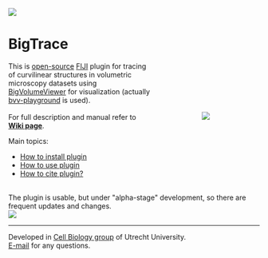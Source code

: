 [![](https://github.com/ekatrukha/bigtrace/actions/workflows/build-main.yml/badge.svg)](https://github.com/ekatrukha/bigtrace/actions/workflows/build-main.yml)

BigTrace
===

<img src="https://katpyxa.info/software/BigTrace.png" align="right" style="padding:100px"/> This is <a href="http://www.gnu.org/licenses/gpl.html">open-source</a> <a href="https://fiji.sc/">FIJI</a> plugin for tracing of curvilinear structures in volumetric microscopy datasets using <a href="https://forum.image.sc/t/bigvolumeviewer-tech-demo/12104">BigVolumeViewer</a> for visualization (actually <a href="https://github.com/ekatrukha/bvv-playground">bvv-playground</a> is used). 
<br />
<br />
For full description and manual refer to <a href="https://github.com/ekatrukha/BigTrace/wiki"><strong>Wiki page</strong></a>.  

Main topics:
<ul>
<li> <a href="https://github.com/ekatrukha/BigTrace/wiki/How-to-install-plugin">How to install plugin</a></li>
<li> <a href="https://github.com/ekatrukha/BigTrace/wiki/How-to-use-plugin">How to use plugin</a></li>
<li> <a href="https://github.com/ekatrukha/BigTrace/wiki/How-to-cite-plugin%3F">How to cite plugin?</a></li>
</ul>
<br />
The plugin is usable, but under "alpha-stage" development, so there are frequent updates and changes.
<br />

<img src="https://katpyxa.info/software/BigTrace/bigtrace_example.gif" /> 

----------

Developed in <a href='http://cellbiology.science.uu.nl/'>Cell Biology group</a> of Utrecht University.  
<a href="mailto:katpyxa@gmail.com">E-mail</a> for any questions.
